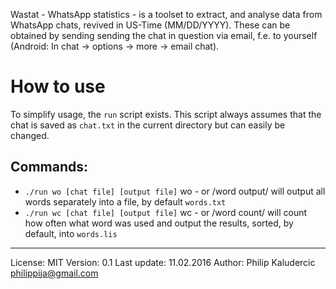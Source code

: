 Wastat - WhatsApp statistics - is a toolset to extract,
and analyse data from WhatsApp chats, revived in US-Time
(MM/DD/YYYY). These can be obtained by sending sending 
the chat in question via email, f.e. to yourself
(Android: In chat -> options -> more -> email chat).

# How to use

To simplify usage, the `run` script exists. This script always 
assumes that the chat is saved as `chat.txt` in the current
directory but can easily be changed.

## Commands:

* `./run wo [chat file] [output file]`
	wo - or /word output/ will output all words separately into
	a file, by default `words.txt`
* `./run wc [chat file] [output file]`
	wc - or /word count/ will count how often what word was used
	and output the results, sorted, by default, into `words.lis`

---

License:	MIT
Version:	0.1
Last update:	11.02.2016
Author:		Philip Kaludercic <philippija@gmail.com>
